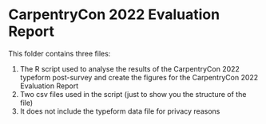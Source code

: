 # CarpentryCon 2022 Evaluation Report 

This folder contains three files: 
1. The R script used to analyse the results of the CarpentryCon 2022 typeform post-survey and create the figures for the CarpentryCon 2022 Evaluation Report 
2. Two csv files used in the script (just to show you the structure of the file)
3. It does not include the typeform data file for privacy reasons 
